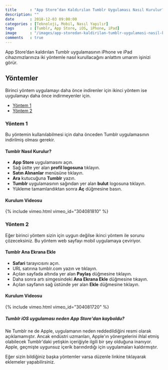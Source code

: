 ```yaml
--- 
title      : "App Store’dan Kaldırılan Tumblr Uygulaması Nasıl Kurulur?" 
description: "" 
date       : 2018-12-03 09:00:00 
categories : [Teknoloji, Mobil, Nasıl Yapılır] 
tags       : [Tumblr, App Store, iOS, iPhone, iPad] 
image      : "/images/app-storedan-kaldirilan-tumblr-uygulamasi-nasil-kurulur.png" 
comments   : true 
--- 
```


App Store’dan kaldırılan Tumblr uygulamasının iPhone ve iPad cihazımızlarınıza iki yöntemle nasıl kurullacağını anlattım umarım işinizi görür. 

## Yöntemler

Birinci yöntem uygulamayı daha önce indirenler için ikinci yöntem ise uygulamayı daha önce indirmeyenler için. 

- [Yöntem 1](#yöntem-1)
- [Yöntem 2](#yöntem-2)

### Yöntem 1

Bu yöntemin kullanılabilmesi için daha önceden Tumblr uygulamasının indirilmiş olması gerekir. 

#### Tumblr Nasıl Kurulur?
- **App Store** uygulamasını açın.
- Sağ üstte yer alan **profil logosuna** tıklayın.
- **Satın Alınanlar** menüsüne tıklayın. 
- **Ara** kutucuğuna **Tumblr** yazın.
- **Tumblr** uygulamasının sağından yer alan **bulut** logosuna tıklayın.
- Yükleme tamamlandıktan sonra **Aç** düğmesine basın. 

#### Kurulum Videosu 

{% include vimeo.html vimeo_id="304081810" %}

### Yöntem 2

Eğer birinci yöntem sizin için uygun değilse ikinci yöntem ile sorunu çözeceksiniz. Bu yöntem web sayfayı mobil uygulamaya çeviriyor.  

#### Tumblr Ana Ekrana Ekle
- **Safari** tarayıcısını açın. 
- URL satırına tumblr.com yazın ve tıklayın.
- Açılan sayfada altında yer alan **Paylaş** düğmesine tıklayın.
- Daha sonra artı simgesindeki **Ana Ekrana Ekle** düğmesine tıkayın.
- Açılan sayfanın sağ üstünde yer alan **Ekle** düğmesine tıklayın. 

#### Kurulum Videosu 

{% include vimeo.html vimeo_id="304081720" %}

##### Tumblr iOS uygulaması neden App Store'dan kayboldu?

Ne Tumblr ne de Apple, uygulamanın neden reddedildiğini resmi olarak açıklamamıştır. Ancak endüstri uzmanları, Apple'ın yönergelerini ihlal etmiş olabilecek Tumblr'daki yetişkin içeriğiyle ilgili bir şey olduğuna inanıyor. Apple, geçmişte uygunsuz içerik barındırdığı için uygulamaları kaldırmıştır.

Eğer sizin bildiğiniz başka yöntemler varsa düzenle linkine tıklayarak eklemeler yapabilirsiniz.
